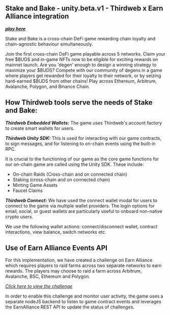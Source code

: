
## Stake and Bake - unity.beta.v1 - Thirdweb x Earn Alliance integration 
***[play here](https://snb-kappa2.vercel.app/)***


Stake and Bake is a cross-chain DeFi game rewarding chain loyalty and chain-agnostic behaviour simultaneously.

Join the first cross-chain DeFi game playable across 5 networks. Claim your free $BUDS and in-game NFTs now to be eligible for exciting rewards on mainnet launch. Are you 'degen' enough to design a winning strategy to maximize your $BUDS? Compete with our community of degens in a game where players get rewarded for their loyalty to their network, or by seizing hard-earned $BUDS from other chains! Play across Ethereum, Arbitrum, Avalanche, Polygon, and Binance Chain.

## How Thirdweb tools serve the needs of Stake and Bake:

***Thirdweb Embedded Wallets:*** The game uses Thirdweb's account factory to create smart wallets for users.

***Thirdweb Unity SDK:*** This is used for interacting with our game contracts, to sign messages, and for listening to on-chain events using the built-in RPC. 

It is crucial to the functioning of our game as the core game functions for our on-chain game are called using the Unity SDK. These include:

- On-chain Raids (Cross-chain and on connected chain)
- Staking (cross-chain and on connected chain)
- Minting Game Assets
- Faucet Claims

***Thirdweb Connect:*** We have used the connect wallet modal for users to connect to the game via multiple wallet providers. The login options for email, social, or guest wallets are particularly useful to onboard non-native crypto users.

We use the following wallet actions: connect/disconnect wallet, contract interactions, view balance, switch networks etc.

## Use of Earn Alliance Events API

For this implementation, we have created a challenge on Earn Alliance which requires players to raid farms across two separate networks to earn rewards. The players may choose to raid a farm across Arbitrum, Avalanche, BSC, Ethereum and Polygon. 

*[Click here to view the challenge](https://www.earnalliance.com/challenges/stake-and-bake/raid-a-farm-to-seize-buds)*

In order to enable this challenge and monitor user activity, the game uses a separate nodeJS backend to listen to game contract events and leverages the EarnAlliance REST API to update the status of challenges.

